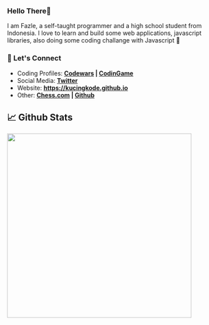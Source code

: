 ### Hello There👋

I am Fazle, a self-taught programmer and a high school student from Indonesia. I love to learn and build some web applications, javascript libraries, also doing some coding challange with Javascript 👀

### 💬 Let's Connect

- Coding Profiles: **[Codewars](https://www.codewars.com/users/KucingKode) | [CodinGame](https://www.codingame.com/profile/2b9e0ee5306b795a3e0ae7b2653f72034183484)**
- Social Media: **[Twitter](https://twitter.com/KucingKode)**
- Website: **<https://kucingkode.github.io>**
- Other: **[Chess.com](https://www.chess.com/member/kucingkodechess) | [Github](https://github.com/KucingKode)**

## 📈 Github Stats

<img src="https://github-readme-stats.vercel.app/api?username=kucingkode&theme=nord&show_icons=true&hide_border=true" width="430"/>
